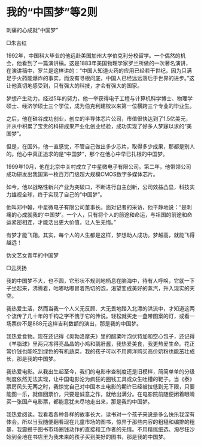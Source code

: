 # 我的“中国梦”等2则

刺痛的心成就“中国梦”

□朱吉红

1992年，中国科大毕业的他远赴美国加州大学伯克利分校留学。一个偶然的机会，他看到了一篇演讲稿。这是1883年美国物理学家罗兰所做的一次著名演讲，在演讲稿中，罗兰是这样讲的：“中国人知道火药的应用已经若干世纪，因为只满足于火药能爆炸的事实，而没有寻根问底，中国人已经远远落后于世界的进步。”这让他真切地感受到，只有强大的科技，才会有强大的国家。

梦想产生动力。经过5年的努力，他一举获得电子工程与计算机科学博士、物理学硕士、经济学硕士三个学位，成为伯克利建校以来第一位横跨三个专业的毕业生。

之后，他在硅谷成功创业，创立的半导体芯片公司，市值很快达到了1.5亿美元，并从中积累了宝贵的科研成果产业化创业经验，成功实现了好多人梦寐以求的“美国梦”。

但是，在国外，他一直感觉，不管自己做出多少芯片，取得多少成果，那都是别人的。他心中真正追求的是“中国梦”，那个在他心中早已扎根的中国梦。

1999年10月，他在北京中关村成立了中星微电子有限公司。第二年，他带领公司成功研发出我国第一枚百万门级超大规模CMOS数字多媒体芯片。

如今，他以战略性新兴产业为突破口，不断进行自主创新，公司效益凸显，科技实力雄视全球，终于实现了自己的“中国梦”。

他叫邓中翰，中星微电子有限公司董事长。面对记者的采访，他平静地说：“是刺痛的心成就我的‘中国梦’。一个人，只有将个人的前途和命运，与祖国的前途和命运紧密相连，才能活出更大价值，让人生无悔。”

有梦才能飞翔。其实，每个人的人生都是这样，梦想助人成功。梦越高，就能飞得越远！

伪文艺女青年的中国梦

□云灰扬

我的中国梦不大，也不圆，它形状不规则地栖息在脑海中，待有人呼唤，它就一下子坐起来，沸腾着，咕嘟咕嘟冒着热切的泡，渴望变成美好的蒸汽，升入现实的天空。

我热爱生活，然而当我一个人义无反顾、大无畏地踏入北漂的洪流中，才知道这两个流传了几十年的千钧之字不愧于它的传说。轻松就买走一盏带图案的灯，或看一场票价不是888元这样吉利数额的演出，那是我的中国梦。

我热爱食物。现在还记得《奥勃洛摩夫》里的醋栗叶泡伏特加和空心包子，还记得《羊脂球》里两只冻得亮晶晶的小鸡和鹅肝酱，我热爱美食，我更热爱生命。花正常价钱也能吃到绿色的有机蔬菜，我的孩子可以不用跨洋购买高价奶粉也能茁壮成长，那是我的中国梦。

我热爱电影。从我出生起至今，我们的电影审查制度还是旧模样，简简单单的分级制度依然无法实现，让中国电影沦为疯狂的圈钱工具或众生吐槽的靶子。当《泰》票房风头无两之时，我惊觉自己对中国本土电影的期许已经被拉低到无下限，只要能图一乐，就值回票价，只要是诚意之作，就给出满分。在电影院前随便闭着眼睛买一张国产电影票，都能意犹未尽地走出来，那是我的中国梦。

我热爱阅读。我看着各种各样的故事长大，读书对一个孩子来说是多么快乐我深有体会。所以当我随便翻看现在儿童市场的图书，惊异于那些内容的粗糙和编排的粗暴，我震撼于图书市场圈钱动作的直接和工作者的无情。不用精挑细选、淘尽狂沙始到金地在书店里为我未来的孩子买到美好的图书，那是我的中国梦。